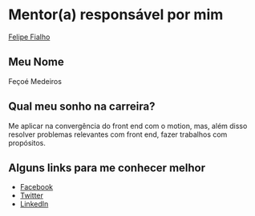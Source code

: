 # Mentor(a) responsável por mim

[Felipe Fialho](../../master/profiles/mentors/profiles/felipe_fialho.md)

## Meu Nome

Feçoé Medeiros

## Qual meu sonho na carreira?

Me aplicar na convergência do front end com o motion, mas, além disso resolver problemas relevantes com front end, fazer trabalhos com propósitos.

## Alguns links para me conhecer melhor

- [Facebook](https://www.facebook.com/flipmedeiros)
- [Twitter](https://twitter.com/flipmedeiros)
- [LinkedIn](https://www.linkedin.com/in/felipe-medeiros-a3574731/)
